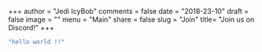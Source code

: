 +++
author = "Jedi IcyBob"
comments = false
date = "2018-23-10"
draft = false
image = ""
menu = "Main"
share = false
slug = "Join"
title= "Join us on Discord!"
+++

```bash
"hello world !!"
```